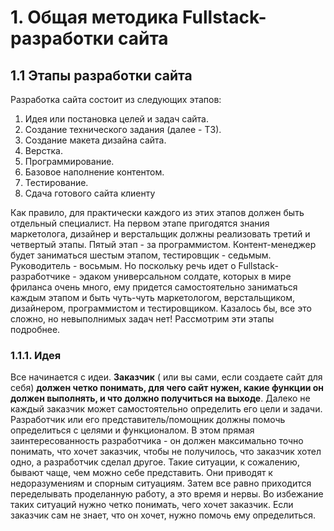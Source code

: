 # 1. Общая методика Fullstack-разработки сайта
## 1.1 Этапы разработки сайта
Разработка сайта состоит из следующих этапов:
1. Идея или постановка целей и задач сайта.
2. Создание технического задания (далее - ТЗ).
3. Создание макета дизайна сайта.
4. Верстка.
5. Программирование.
6. Базовое наполнение контентом.
7. Тестирование.
8. Сдача готового сайта клиенту

Как правило, для практически каждого из этих этапов должен быть отдельный специалист. На первом этапе пригодятся знания маркетолога, дизайнер и верстальщик должны реализовать третий и четвертый этапы. Пятый этап - за программистом. Контент-менеджер будет заниматься шестым этапом, тестировщик - седьмым. Руководитель - восьмым. Но поскольку речь идет о Fullstack-paзpaбoтчикe - эдаком универсальном солдате, которых в мире фриланса очень много, ему придется самостоятельно заниматься каждым этапом и быть чуть-чуть маркетологом, верстальщиком, дизайнером, программистом и тестировщиком. Казалось бы, все это сложно, но невыполнимых задач нет! Рассмотрим эти этапы подробнее.
### 1.1.1. Идея
Все начинается с идеи. **Заказчик** ( или вы сами, если создаете сайт для себя) **должен четко понимать, для чего сайт нужен, какие функции он должен выполнять, и что должно получиться на выходе**. Далеко не каждый заказчик может самостоятельно определить его цели и задачи. Разработчик или его представитель/помощник должны помочь определиться с целями и функционалом. В этом прямая заинтересованность разработчика - он должен максимально точно понимать, что хочет заказчик, чтобы не получилось, что заказчик хотел одно, а разработчик сделал другое. Такие ситуации, к сожалению, бывают чаще, чем можно себе представить. Они приводят к недоразумениям и спорным ситуациям. Затем все равно приходится переделывать проделанную работу, а это время и нервы. Во избежание таких ситуаций нужно четко понимать, чего хочет заказчик. Если заказчик сам не знает, что он хочет, нужно помочь ему определиться.